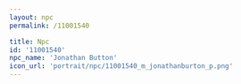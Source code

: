 ```yaml
---
layout: npc
permalink: /11001540

title: Npc
id: '11001540'
npc_name: 'Jonathan Button'
icon_url: 'portrait/npc/11001540_m_jonathanburton_p.png'
---
```

